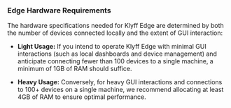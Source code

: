 ### Edge Hardware Requirements

The hardware specifications needed for Klyff Edge are determined by both the number of devices connected locally and the extent of GUI interaction:

- **Light Usage:** If you intend to operate Klyff Edge with minimal GUI interactions (such as local dashboards and device management) and anticipate connecting fewer than 100 devices to a single machine, a minimum of 1GB of RAM should suffice.

- **Heavy Usage:** Conversely, for heavy GUI interactions and connections to 100+ devices on a single machine, we recommend allocating at least 4GB of RAM to ensure optimal performance.